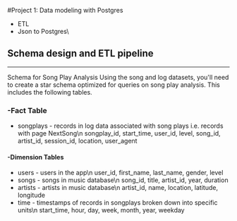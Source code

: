 #Project 1: Data modeling with Postgres

- ETL
- Json to Postgres\

## Schema design and ETL pipeline
-----

Schema for Song Play Analysis
Using the song and log datasets, you'll need to create a star schema optimized for queries on song play analysis. This includes the following tables.

### -Fact Table
- songplays - records in log data associated with song plays i.e. records with page NextSong\n
    songplay_id, start_time, user_id, level, song_id, artist_id, session_id, location, user_agent
#### -Dimension Tables
- users - users in the app\n
    user_id, first_name, last_name, gender, level
- songs - songs in music database\n
    song_id, title, artist_id, year, duration
- artists - artists in music database\n
    artist_id, name, location, latitude, longitude
- time - timestamps of records in songplays broken down into specific units\n
    start_time, hour, day, week, month, year, weekday
